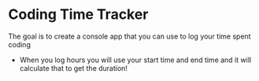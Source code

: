 # Coding Time Tracker

The goal is to create a console app that you can use to log your time spent coding
* When you log hours you will use your start time and end time and it will calculate that to get the duration!